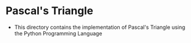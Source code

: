 # Pascal's Triangle
- This directory contains the implementation of Pascal's Triangle using the Python Programming Language
